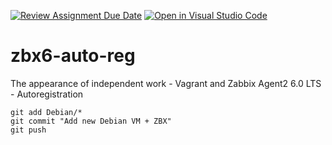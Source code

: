[![Review Assignment Due Date](https://classroom.github.com/assets/deadline-readme-button-22041afd0340ce965d47ae6ef1cefeee28c7c493a6346c4f15d667ab976d596c.svg)](https://classroom.github.com/a/cHnDqNyO)
[![Open in Visual Studio Code](https://classroom.github.com/assets/open-in-vscode-2e0aaae1b6195c2367325f4f02e2d04e9abb55f0b24a779b69b11b9e10269abc.svg)](https://classroom.github.com/online_ide?assignment_repo_id=17366494&assignment_repo_type=AssignmentRepo)
# zbx6-auto-reg
The appearance of independent work - Vagrant and Zabbix Agent2 6.0 LTS - Autoregistration

```console
git add Debian/*
git commit "Add new Debian VM + ZBX"
git push
```

